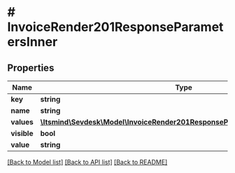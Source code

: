 # # InvoiceRender201ResponseParametersInner

## Properties

Name | Type | Description | Notes
------------ | ------------- | ------------- | -------------
**key** | **string** |  | [optional]
**name** | **string** |  | [optional]
**values** | [**\Itsmind\Sevdesk\Model\InvoiceRender201ResponseParametersInnerValuesInner[]**](InvoiceRender201ResponseParametersInnerValuesInner.md) |  | [optional]
**visible** | **bool** |  | [optional]
**value** | **string** |  | [optional]

[[Back to Model list]](../../README.md#models) [[Back to API list]](../../README.md#endpoints) [[Back to README]](../../README.md)
